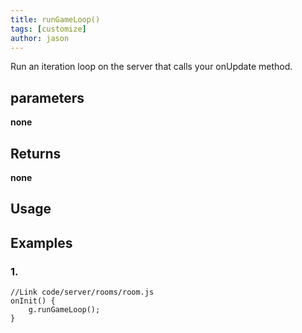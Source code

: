 ```yaml
---
title: runGameLoop()
tags: [customize]
author: jason
---
```

Run an iteration loop on the server that calls your onUpdate method.
## parameters
**none**
## Returns
**none**
## Usage
## Examples
### 1.
```
//Link code/server/rooms/room.js
onInit() {
	g.runGameLoop();
}
```

